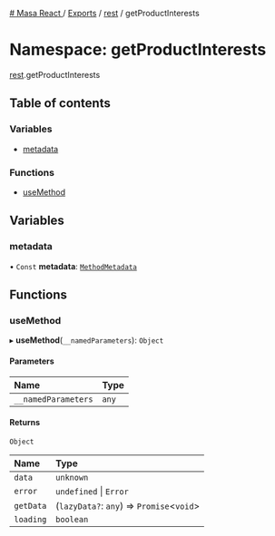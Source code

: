 [# Masa React
](../README.md) / [Exports](../modules.md) / [rest](rest.md) / getProductInterests

# Namespace: getProductInterests

[rest](rest.md).getProductInterests

## Table of contents

### Variables

- [metadata](rest.getProductInterests.md#metadata)

### Functions

- [useMethod](rest.getProductInterests.md#usemethod)

## Variables

### metadata

• `Const` **metadata**: [`MethodMetadata`](../interfaces/rest.MethodMetadata.md)

## Functions

### useMethod

▸ **useMethod**(`__namedParameters`): `Object`

#### Parameters

| Name | Type |
| :------ | :------ |
| `__namedParameters` | `any` |

#### Returns

`Object`

| Name | Type |
| :------ | :------ |
| `data` | `unknown` |
| `error` | `undefined` \| `Error` |
| `getData` | (`lazyData?`: `any`) => `Promise`<`void`\> |
| `loading` | `boolean` |
